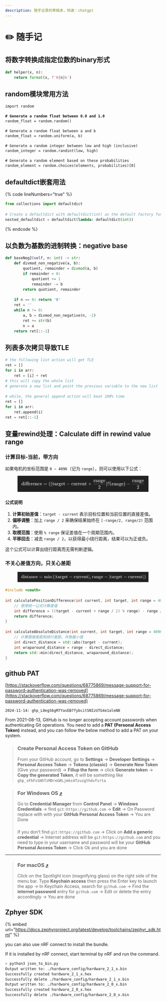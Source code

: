 ```yaml
---
description: 随手记录的草稿本，鸣谢：chatgpt
---
```


# ✏️ 随手记

## 将数字转换成指定位数的binary形式

```python
def helper(x, n):
    return format(x, f'0{n}b')
```

## random模块常用方法

<pre class="language-python" data-line-numbers><code class="lang-python">import random

<strong># Generate a random float between 0.0 and 1.0
</strong>random_float = random.random()

# Generate a random float between a and b
random_float = random.uniform(a, b)

# Generate a random integer between low and high (inclusive)
random_integer = random.randint(low, high)

# Generate a random element based on these probabilities
random_element = random.choices(elements, probabilities)[0]
</code></pre>

## defaultdict嵌套用法

{% code lineNumbers="true" %}
```python
from collections import defaultdict

# Create a defaultdict with defaultdict(int) as the default factory function for nesting
nested_defaultdict = defaultdict(lambda: defaultdict(int))
```
{% endcode %}

## 以负数为基数的进制转换：negative base

```python
def baseNeg2(self, n: int) -> str:
    def divmod_non_negative(a, b):
        quotient, remainder = divmod(a, b)
        if remainder < 0:
            quotient += 1
            remainder -= b
        return quotient, remainder
    
    if n == 0: return '0'
    ret = ''
    while n != 0:
        a, b = divmod_non_negative(n, -2)
        ret += str(b)
        n = a
    return ret[::-1]
```

## 列表多次拷贝导致TLE

```python
# the following list action will get TLE
ret = []
for i in arr:
    ret = [i] + ret
# this will copy the whole list
# generate a new list and point the previous variable to the new list
    
# while, the general append action will beat 100% time
ret = []
for i in arr:
    ret.append(i)
ret = ret[::-1]
```

## 变量rewind处理：Calculate diff in rewind value range

### 计算目标-当前，带方向

如果电机的坐标范围是 `0 ~ 4096`（记为 `range`），则可以使用以下公式：

<figure><img src="../../.gitbook/assets/image (41).png" alt=""><figcaption></figcaption></figure>

#### 公式说明

1. **计算初始差值**：`target - current` 表示目标位置和当前位置的直接差值。
2. **偏移调整**：加上 `range / 2` 来确保结果始终在 `[-range/2, range/2)` 范围内。
3. **取模范围**：使用 `% range` 保证差值在一个周期范围内。
4. **平移回去**：减去 `range / 2`，以获得最小绕行距离，结果可以为正或负。

这个公式可以计算出绕行距离而无需判断逻辑。

### 不关心差值方向，只关心差距

<figure><img src="../../.gitbook/assets/image (42).png" alt=""><figcaption></figcaption></figure>

```cpp
#include <cmath>

int calculatePositionDifference(int current, int target, int range = 4096) {
    // 使用统一公式计算差值
    int difference = ((target - current + range / 2) % range) - range / 2;
    return difference;
}

int calculateAbsoluteDistance(int current, int target, int range = 4096) {
    // 计算直接差距和绕行差距，并取最小值
    int direct_distance = std::abs(target - current);
    int wraparound_distance = range - direct_distance;
    return std::min(direct_distance, wraparound_distance);
}
```

## github PAT

[https://stackoverflow.com/questions/68775869/message-support-for-password-authentication-was-removed](https://stackoverflow.com/questions/68775869/message-support-for-password-authentication-was-removed)

```
2024-11-14: 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
```

From 2021-08-13, GitHub is no longer accepting account passwords when authenticating Git operations. You need to add a **PAT (Personal Access Token)** instead, and you can follow the below method to add a PAT on your system.

> ### Create Personal Access Token on GitHub
>
> From your GitHub account, go to **Settings** → **Developer Settings** → **Personal Access Token** → **Tokens (classic)** → **Generate New Token** (Give your password) → **Fillup the form** → click **Generate token** → **Copy the generated Token**, it will be something like `ghp_sFhFsSHhTzMDreGRLjmks4Tzuzgthdvfsrta`

> ### For Windows OS [⤴](https://support.microsoft.com/en-us/windows/accessing-credential-manager-1b5c916a-6a16-889f-8581-fc16e8165ac0)
>
> Go to **Credential Manager** from **Control Panel** → **Windows Credentials** → find `git:https://github.com` → **Edit** → On Password replace with with your **GitHub Personal Access Token** → You are Done
>
> ###
>
> If you don’t find `git:https://github.com` → Click on **Add a generic credential** → Internet address will be `git:https://github.com` and you need to type in your username and password will be your **GitHub Personal Access Token** → Click Ok and you are done

***

> ### For macOS [⤴](https://docs.github.com/en/get-started/getting-started-with-git/updating-credentials-from-the-macos-keychain)
>
> Click on the Spotlight icon (magnifying glass) on the right side of the menu bar. Type **Keychain access** then press the Enter key to launch the app → In Keychain Access, search for `github.com` → Find the **internet password** entry for `github.com` → Edit or delete the entry accordingly → You are done

## Zphyer SDK

{% embed url="https://docs.zephyrproject.org/latest/develop/toolchains/zephyr_sdk.html" %}

you can also use nRF connect to install the bundle.&#x20;

If it is installed by nRF connect, start terminal by nRF and run the command.

```sh
> python3 json_to_bin.py
Output written to: ./hardware_config/hardware_2_1_x.bin
Successfully created hardware_2_1_x.hex
Successfully delete ./hardware_config/hardware_2_1_x.bin
Output written to: ./hardware_config/hardware_2_0_x.bin
Successfully created hardware_2_0_x.hex
Successfully delete ./hardware_config/hardware_2_0_x.bin
```

